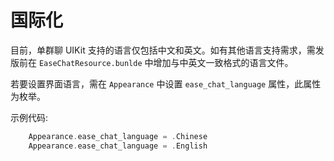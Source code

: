 # 国际化

目前，单群聊 UIKit 支持的语言仅包括中文和英文。如有其他语言支持需求，需发版前在 `EaseChatResource.bunlde` 中增加与中英文一致格式的语言文件。

若要设置界面语言，需在 `Appearance` 中设置 `ease_chat_language` 属性，此属性为枚举。

示例代码:

```Swift
    Appearance.ease_chat_language = .Chinese
    Appearance.ease_chat_language = .English
```
